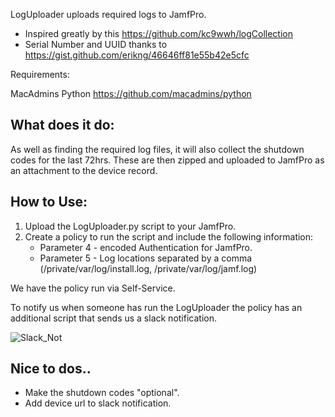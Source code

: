 LogUploader uploads required logs to JamfPro.

- Inspired greatly by this https://github.com/kc9wwh/logCollection
- Serial Number and UUID thanks to https://gist.github.com/erikng/46646ff81e55b42e5cfc 

Requirements:

MacAdmins Python https://github.com/macadmins/python

## What does it do:
As well as finding the required log files, it will also collect the shutdown codes for the last 72hrs.
These are then zipped and uploaded to JamfPro as an attachment to the device record.

## How to Use:
1. Upload the LogUploader.py script to your JamfPro.
2. Create a policy to run the script and include the following information:
   - Parameter 4 - encoded Authentication for JamfPro.
   - Parameter 5 - Log locations separated by a comma (/private/var/log/install.log, /private/var/log/jamf.log)

We have the policy run via Self-Service.

To notify us when someone has run the LogUploader the policy has an additional script that sends us a slack notification.

![Slack_Not](https://user-images.githubusercontent.com/585423/205630526-f1b9cd26-49f5-4d2b-a516-99d51c076ae2.png)

## Nice to dos.. 
- Make the shutdown codes "optional".
- Add device url to slack notification.

